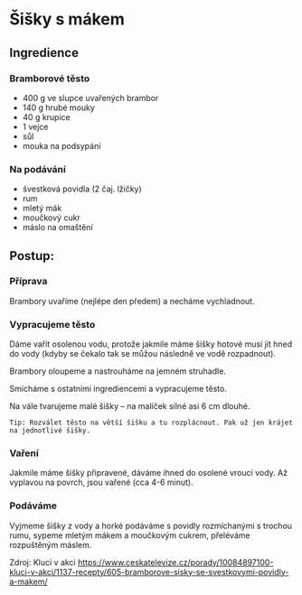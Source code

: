 # Šišky s mákem
## Ingredience
### Bramborové těsto
- 400 g ve slupce uvařených brambor
- 140 g hrubé mouky
- 40 g krupice
- 1 vejce
- sůl
- mouka na podsypání
### Na podávání
- švestková povidla (2 čaj. lžičky)
- rum
- mletý mák
- moučkový cukr
- máslo na omaštění
## Postup:
### Příprava
Brambory uvaříme (nejlépe den předem) a necháme vychladnout.
### Vypracujeme těsto
Dáme vařit osolenou vodu, protože jakmile máme šišky hotové musí jít hned do vody (kdyby se čekalo tak se můžou následně ve vodě rozpadnout).

Brambory oloupeme a nastrouháme na jemném struhadle.

Smícháme s ostatními ingrediencemi a vypracujeme těsto.

Na vále tvarujeme malé šišky – na malíček silné asi 6 cm dlouhé.

``Tip: Rozválet těsto na větší šišku a tu rozplácnout. Pak už jen krájet na jednotlivé šišky.``
### Vaření
Jakmile máme šišky připravené, dáváme ihned do osolené vroucí vody. Až vyplavou na povrch, jsou vařené (cca 4-6 minut).
### Podáváme
Vyjmeme šišky z vody a horké podáváme s povidly rozmíchanými s trochou rumu, sypeme mletým mákem a moučkovým cukrem, přeléváme rozpuštěným máslem.

Zdroj: Kluci v akci https://www.ceskatelevize.cz/porady/10084897100-kluci-v-akci/1137-recepty/605-bramborove-sisky-se-svestkovymi-povidly-a-makem/
